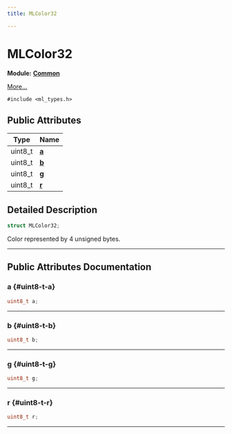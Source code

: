 ```yaml
---
title: MLColor32

---
```


# MLColor32

**Module:** **[Common](/versioned_docs/version-14-Jun-2023/api-ref/api/Modules/group___common/group___common.md)**



 [More...](#detailed-description)


`#include <ml_types.h>`

## Public Attributes

| Type           | Name           |
| -------------- | -------------- |
| uint8_t | **[a](/versioned_docs/version-14-Jun-2023/api-ref/api/Modules/group___common/struct_m_l_color32.md#uint8-t-a)**  |
| uint8_t | **[b](/versioned_docs/version-14-Jun-2023/api-ref/api/Modules/group___common/struct_m_l_color32.md#uint8-t-b)**  |
| uint8_t | **[g](/versioned_docs/version-14-Jun-2023/api-ref/api/Modules/group___common/struct_m_l_color32.md#uint8-t-g)**  |
| uint8_t | **[r](/versioned_docs/version-14-Jun-2023/api-ref/api/Modules/group___common/struct_m_l_color32.md#uint8-t-r)**  |

## Detailed Description

```cpp
struct MLColor32;
```


Color represented by 4 unsigned bytes. 





-----------
## Public Attributes Documentation

### a {#uint8-t-a}

```cpp
uint8_t a;
```






-----------

### b {#uint8-t-b}

```cpp
uint8_t b;
```






-----------

### g {#uint8-t-g}

```cpp
uint8_t g;
```






-----------

### r {#uint8-t-r}

```cpp
uint8_t r;
```






-----------

